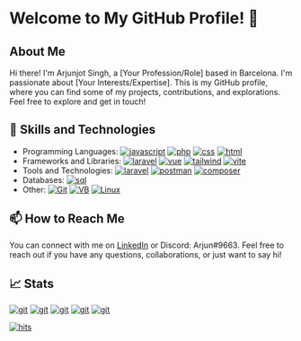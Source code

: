 # Welcome to My GitHub Profile! 👋
## About Me

Hi there! I'm Arjunjot Singh, a [Your Profession/Role] based in Barcelona. I'm passionate about [Your Interests/Expertise]. This is my GitHub profile, where you can find some of my projects, contributions, and explorations. Feel free to explore and get in touch!
## 🧰 Skills and Technologies
- Programming Languages: 
[![javascript](https://img.shields.io/badge/JavaScript-323330?style=for-the-badge&logo=javascript&logoColor=F7DF1E)](https://github.com/Arjun2715)
[![php](https://img.shields.io/badge/PHP-777BB4?style=for-the-badge&logo=php&logoColor=white)](https://github.com/Arjun2715)
[![css](https://img.shields.io/badge/CSS3-1572B6?style=for-the-badge&logo=css3&logoColor=white)](https://github.com/Arjun2715) 
[![html](https://img.shields.io/badge/HTML5-E34F26?style=for-the-badge&logo=html5&logoColor=white)](https://github.com/Arjun2715)
- Frameworks and Libraries: 
[![laravel](https://img.shields.io/badge/Laravel-FF2D20?style=for-the-badge&logo=laravel&logoColor=white)](https://github.com/Arjun2715)
[![vue](https://img.shields.io/badge/Vue.js-35495E?style=for-the-badge&logo=vuedotjs&logoColor=4FC08D)](https://github.com/Arjun2715)
[![tailwind](https://img.shields.io/badge/Tailwind_CSS-38B2AC?style=for-the-badge&logo=tailwind-css&logoColor=white)](https://github.com/Arjun2715)
[![vite](https://img.shields.io/badge/Vite-B73BFE?style=for-the-badge&logo=vite&logoColor=FFD62E)](https://github.com/Arjun2715)
- Tools and Technologies:
[![laravel](https://img.shields.io/badge/Xampp-F37623?style=for-the-badge&logo=xampp&logoColor=white)](https://github.com/Arjun2715)
[![postman](https://img.shields.io/badge/Postman-FF6C37?style=for-the-badge&logo=Postman&logoColor=white)](https://github.com/Arjun2715)
[![composer](https://img.shields.io/badge/Composer-885630?style=for-the-badge&logo=Composer&logoColor=white)](https://github.com/Arjun2715)
- Databases:
[![sql](https://img.shields.io/badge/MySQL-005C84?style=for-the-badge&logo=mysql&logoColor=white)](https://github.com/Arjun2715)
- Other:
[![Git](https://img.shields.io/badge/GIT-E44C30?style=for-the-badge&logo=git&logoColor=white)](https://github.com/Arjun2715)
[![VB](https://img.shields.io/badge/VirtualBox-21416b?style=for-the-badge&logo=VirtualBox&logoColor=white)](https://github.com/Arjun2715)
[![Linux](https://img.shields.io/badge/Linux-FCC624?style=for-the-badge&logo=linux&logoColor=black)](https://github.com/Arjun2715)
## 📫 How to Reach Me
You can connect with me on [LinkedIn](https://www.linkedin.com/in/arjunjot-singh-3512561a0/) or Discord: Arjun#9663. Feel free to reach out if you have any questions, collaborations, or just want to say hi!

## 📈 Stats
[![git](https://github-readme-streak-stats.herokuapp.com/?user=Arjun2715&theme=github_dark)](https://github.com/Arjun2715)
[![git](https://github-readme-stats-git-masterrstaa-rickstaa.vercel.app/api?username=Arjun2715&theme=github_dark)](https://github.com/Arjun2715)
[![git](https://github-profile-summary-cards.vercel.app/api/cards/profile-details?username=Arjun2715&theme=github_dark)](https://github.com/Arjun2715)
[![git](https://github-readme-stats.vercel.app/api/top-langs/?username=Arjun2715&theme=github_dark)](https://github.com/Arjun2715)
[![git](https://github-profile-trophy.vercel.app/?username=Arjun2715&theme=github_dark)](https://github.com/Arjun2715)

[![hits](https://hits.seeyoufarm.com/api/count/incr/badge.svg?url=https%3A%2F%2Fgithub.com%2FArjun27151212%2Fhit-counter)](https://github.com/Arjun2715)